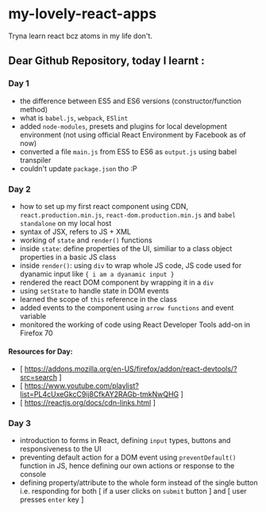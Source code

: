 # my-lovely-react-apps

Tryna learn react bcz atoms in my life don't.

## Dear Github Repository, today I learnt : 

### Day 1
- the difference between ES5 and ES6 versions (constructor/function method)
- what is `babel.js`, `webpack`, `ESlint`
- added `node-modules`, presets and plugins for local development environment (not using official React Environment by Facebook as of now)
- converted a file `main.js` from ES5 to ES6 as `output.js` using babel transpiler
- couldn't update `package.json` tho :P

### Day 2
- how to set up my first react component using CDN, `react.production.min.js`, `react-dom.production.min.js` and `babel standalone` on my local host
- syntax of JSX, refers to JS + XML
- working of `state` and `render()` functions
- inside `state`: define properties of the UI, similiar to a class object properties in a basic JS class
- inside `render()`: using `div` to wrap whole JS code, JS code used for dyanamic input like `{ i am a dyanamic input }`
- rendered the react DOM component by wrapping it in a `div`
- using `setState` to handle state in DOM events
- learned the scope of `this` reference in the class
- added events to the component using `arrow functions` and event variable
- monitored the working of code using React Developer Tools add-on in Firefox 70 

#### Resources for Day: 
- [ https://addons.mozilla.org/en-US/firefox/addon/react-devtools/?src=search ] 
- [ https://www.youtube.com/playlist?list=PL4cUxeGkcC9ij8CfkAY2RAGb-tmkNwQHG ]
- [ https://reactjs.org/docs/cdn-links.html ]

### Day 3
- introduction to forms in React, defining `input` types, buttons and responsiveness to the UI
- preventing default action for a DOM event using `preventDefault()` function in JS, hence defining our own actions or response to the console
- defining property/attribute to the whole form instead of the single button i.e. responding for both [ if a user clicks on `submit` button ] and [ user presses `enter` key ]
